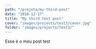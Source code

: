 ```yaml
---
path: "/projeto/my-third-post"
date: "2018-12-17"
title: "My third test post"
cover: "images/projects/test3/cover.jpg"
folder: "images/projects/test3/"
---
```


Esse é o meu post test